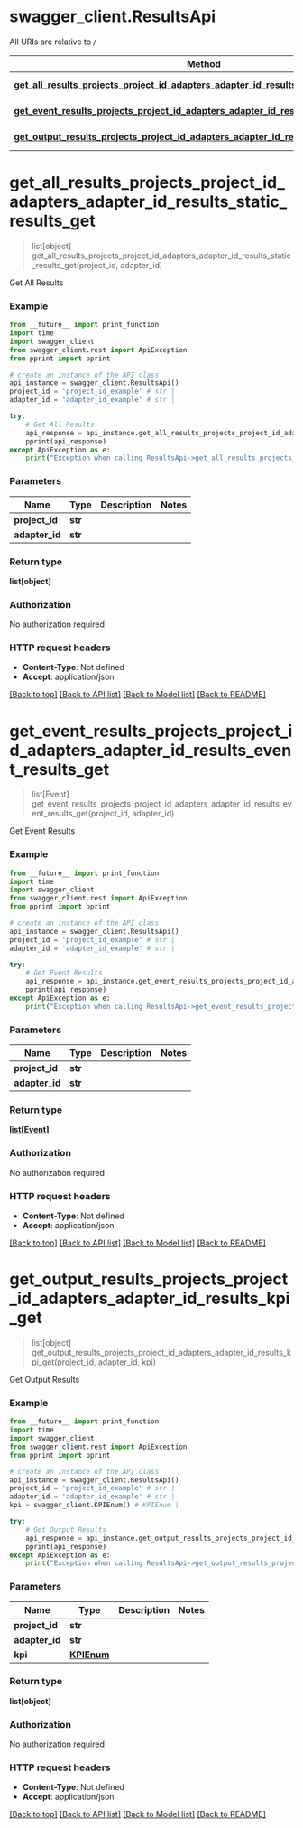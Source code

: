 # swagger_client.ResultsApi

All URIs are relative to */*

Method | HTTP request | Description
------------- | ------------- | -------------
[**get_all_results_projects_project_id_adapters_adapter_id_results_static_results_get**](ResultsApi.md#get_all_results_projects_project_id_adapters_adapter_id_results_static_results_get) | **GET** /projects/{project_id}/adapters/{adapter_id}/results/static_results | Get All Results
[**get_event_results_projects_project_id_adapters_adapter_id_results_event_results_get**](ResultsApi.md#get_event_results_projects_project_id_adapters_adapter_id_results_event_results_get) | **GET** /projects/{project_id}/adapters/{adapter_id}/results/event_results | Get Event Results
[**get_output_results_projects_project_id_adapters_adapter_id_results_kpi_get**](ResultsApi.md#get_output_results_projects_project_id_adapters_adapter_id_results_kpi_get) | **GET** /projects/{project_id}/adapters/{adapter_id}/results/{kpi} | Get Output Results

# **get_all_results_projects_project_id_adapters_adapter_id_results_static_results_get**
> list[object] get_all_results_projects_project_id_adapters_adapter_id_results_static_results_get(project_id, adapter_id)

Get All Results

### Example
```python
from __future__ import print_function
import time
import swagger_client
from swagger_client.rest import ApiException
from pprint import pprint

# create an instance of the API class
api_instance = swagger_client.ResultsApi()
project_id = 'project_id_example' # str | 
adapter_id = 'adapter_id_example' # str | 

try:
    # Get All Results
    api_response = api_instance.get_all_results_projects_project_id_adapters_adapter_id_results_static_results_get(project_id, adapter_id)
    pprint(api_response)
except ApiException as e:
    print("Exception when calling ResultsApi->get_all_results_projects_project_id_adapters_adapter_id_results_static_results_get: %s\n" % e)
```

### Parameters

Name | Type | Description  | Notes
------------- | ------------- | ------------- | -------------
 **project_id** | **str**|  | 
 **adapter_id** | **str**|  | 

### Return type

**list[object]**

### Authorization

No authorization required

### HTTP request headers

 - **Content-Type**: Not defined
 - **Accept**: application/json

[[Back to top]](#) [[Back to API list]](../README.md#documentation-for-api-endpoints) [[Back to Model list]](../README.md#documentation-for-models) [[Back to README]](../README.md)

# **get_event_results_projects_project_id_adapters_adapter_id_results_event_results_get**
> list[Event] get_event_results_projects_project_id_adapters_adapter_id_results_event_results_get(project_id, adapter_id)

Get Event Results

### Example
```python
from __future__ import print_function
import time
import swagger_client
from swagger_client.rest import ApiException
from pprint import pprint

# create an instance of the API class
api_instance = swagger_client.ResultsApi()
project_id = 'project_id_example' # str | 
adapter_id = 'adapter_id_example' # str | 

try:
    # Get Event Results
    api_response = api_instance.get_event_results_projects_project_id_adapters_adapter_id_results_event_results_get(project_id, adapter_id)
    pprint(api_response)
except ApiException as e:
    print("Exception when calling ResultsApi->get_event_results_projects_project_id_adapters_adapter_id_results_event_results_get: %s\n" % e)
```

### Parameters

Name | Type | Description  | Notes
------------- | ------------- | ------------- | -------------
 **project_id** | **str**|  | 
 **adapter_id** | **str**|  | 

### Return type

[**list[Event]**](Event.md)

### Authorization

No authorization required

### HTTP request headers

 - **Content-Type**: Not defined
 - **Accept**: application/json

[[Back to top]](#) [[Back to API list]](../README.md#documentation-for-api-endpoints) [[Back to Model list]](../README.md#documentation-for-models) [[Back to README]](../README.md)

# **get_output_results_projects_project_id_adapters_adapter_id_results_kpi_get**
> list[object] get_output_results_projects_project_id_adapters_adapter_id_results_kpi_get(project_id, adapter_id, kpi)

Get Output Results

### Example
```python
from __future__ import print_function
import time
import swagger_client
from swagger_client.rest import ApiException
from pprint import pprint

# create an instance of the API class
api_instance = swagger_client.ResultsApi()
project_id = 'project_id_example' # str | 
adapter_id = 'adapter_id_example' # str | 
kpi = swagger_client.KPIEnum() # KPIEnum | 

try:
    # Get Output Results
    api_response = api_instance.get_output_results_projects_project_id_adapters_adapter_id_results_kpi_get(project_id, adapter_id, kpi)
    pprint(api_response)
except ApiException as e:
    print("Exception when calling ResultsApi->get_output_results_projects_project_id_adapters_adapter_id_results_kpi_get: %s\n" % e)
```

### Parameters

Name | Type | Description  | Notes
------------- | ------------- | ------------- | -------------
 **project_id** | **str**|  | 
 **adapter_id** | **str**|  | 
 **kpi** | [**KPIEnum**](.md)|  | 

### Return type

**list[object]**

### Authorization

No authorization required

### HTTP request headers

 - **Content-Type**: Not defined
 - **Accept**: application/json

[[Back to top]](#) [[Back to API list]](../README.md#documentation-for-api-endpoints) [[Back to Model list]](../README.md#documentation-for-models) [[Back to README]](../README.md)


